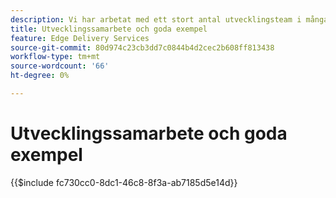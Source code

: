 ```yaml
---
description: Vi har arbetat med ett stort antal utvecklingsteam i många projekt och organisationer och tycker att det är bra att samla in en del av våra insikter. En del av dem rör AEM, men de flesta rör den allmänna frontend-utvecklingen eller är bara allmänna riktlinjer för samarbete i ett team med utvecklare.
title: Utvecklingssamarbete och goda exempel
feature: Edge Delivery Services
source-git-commit: 80d974c23cb3dd7c0844b4d2cec2b608ff813438
workflow-type: tm+mt
source-wordcount: '66'
ht-degree: 0%

---
```


# Utvecklingssamarbete och goda exempel

{{$include fc730cc0-8dc1-46c8-8f3a-ab7185d5e14d}}